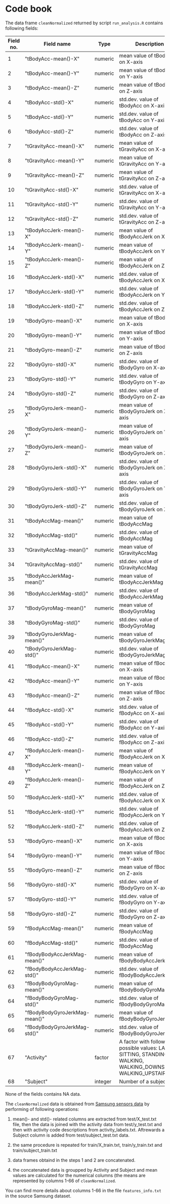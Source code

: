 # Code book

The data frame `cleanNormalized` returned by script `run_analysis.R` contains following fields:

|Field no.| Field name | Type | Description |
|---------|------------|------|-------------|
|1| "tBodyAcc-mean()-X" | numeric | mean value of tBodyAcc on X-axis |         
|2| "tBodyAcc-mean()-Y"  | numeric | mean value of tBodyAcc on Y-axis |                 
|3| "tBodyAcc-mean()-Z" | numeric | mean value of tBodyAcc on Z-axis |                  
|4| "tBodyAcc-std()-X"  | numeric | std.dev. value of tBodyAcc on X-axis |                  
|5| "tBodyAcc-std()-Y"  | numeric | std.dev. value of tBodyAcc on Y-axis |                           
|6| "tBodyAcc-std()-Z"  | numeric | std.dev. value of tBodyAcc on Z-axis |                           
|7| "tGravityAcc-mean()-X" | numeric | mean value of tGravityAcc on X-axis |                        
|8| "tGravityAcc-mean()-Y" | numeric | mean value of tGravityAcc on Y-axis |                              
|9| "tGravityAcc-mean()-Z" | numeric | mean value of tGravityAcc on Z-axis |                              
|10| "tGravityAcc-std()-X" | numeric | std.dev. value of tGravityAcc on X-axis |                               
|11| "tGravityAcc-std()-Y" | numeric | std.dev. value of tGravityAcc on Y-axis |                                      
|12| "tGravityAcc-std()-Z"  | numeric | std.dev. value of tGravityAcc on Z-axis |                                     
|13| "tBodyAccJerk-mean()-X" | numeric | mean value of tBodyAccJerk on X-axis |                                    
|14| "tBodyAccJerk-mean()-Y"  | numeric | mean value of tBodyAccJerk on Y-axis |
|15| "tBodyAccJerk-mean()-Z"   | numeric | mean value of tBodyAccJerk on Z-axis |    
|16| "tBodyAccJerk-std()-X"   | numeric | std.dev. value of tBodyAccJerk on X-axis |     
|17| "tBodyAccJerk-std()-Y" | numeric | std.dev. value of tBodyAccJerk on Y-axis |           
|18| "tBodyAccJerk-std()-Z" | numeric | std.dev. value of tBodyAccJerk on Z-axis |           
|19| "tBodyGyro-mean()-X"  | numeric | mean value of tBodyGyro on X-axis |            
|20| "tBodyGyro-mean()-Y" | numeric | mean value of tBodyGyro on Y-axis |                    
|21| "tBodyGyro-mean()-Z" | numeric | mean value of tBodyGyro on Z-axis |                            
|22| "tBodyGyro-std()-X"  | numeric | std.dev. value of tBodyGyro on X-axis |                    
|23| "tBodyGyro-std()-Y"  | numeric | std.dev. value of tBodyGyro on Y-axis |                            
|24| "tBodyGyro-std()-Z"  | numeric | std.dev. value of tBodyGyro on Z-axis |                            
|25| "tBodyGyroJerk-mean()-X" | numeric | mean value of tBodyGyroJerk on X-axis |                        
|26| "tBodyGyroJerk-mean()-Y" | numeric | mean value of tBodyGyroJerk on Y-axis |                            
|27| "tBodyGyroJerk-mean()-Z"  | numeric | mean value of tBodyGyroJerk on Z-axis |                                
|28| "tBodyGyroJerk-std()-X"  | numeric | std.dev. value of tBodyGyroJerk on X-axis |                                 
|29| "tBodyGyroJerk-std()-Y"  | numeric | std.dev. value of tBodyGyroJerk on Y-axis |                                 
|30| "tBodyGyroJerk-std()-Z"  | numeric | std.dev. value of tBodyGyroJerk on Z-axis |
|31| "tBodyAccMag-mean()" | numeric | mean value of tBodyAccMag |                                
|32| "tBodyAccMag-std()" | numeric | std.dev. value of tBodyAccMag |                                         
|33| "tGravityAccMag-mean()" | numeric | mean value of tGravityAccMag |       
|34| "tGravityAccMag-std()"  | numeric | std.dev. value of tGravityAccMag |       
|35| "tBodyAccJerkMag-mean()"  | numeric | mean value of tBodyAccJerkMag |          
|36| "tBodyAccJerkMag-std()"   | numeric | std.dev. value of tBodyAccJerkMag |           
|37| "tBodyGyroMag-mean()" | numeric | mean value of tBodyGyroMag |         
|38| "tBodyGyroMag-std()"  | numeric | std.dev. value of tBodyGyroMag |                
|39| "tBodyGyroJerkMag-mean()" | numeric | mean value of tBodyGyroJerkMag |            
|40| "tBodyGyroJerkMag-std()" | numeric | std.dev. value of tBodyGyroJerkMag |                    
|41| "fBodyAcc-mean()-X"  | numeric | mean value of fBodyAcc on X-axis |           
|42| "fBodyAcc-mean()-Y"  | numeric | mean value of fBodyAcc on Y-axis |        
|43| "fBodyAcc-mean()-Z"  | numeric | mean value of fBodyAcc on Z-axis |        
|44| "fBodyAcc-std()-X"  | numeric | std.dev. value of fBodyAcc on X-axis |           
|45| "fBodyAcc-std()-Y"   | numeric | std.dev. value of fBodyAcc on Y-axis |                    
|46| "fBodyAcc-std()-Z"   | numeric | std.dev. value of fBodyAcc on Z-axis |                    
|47| "fBodyAccJerk-mean()-X"  | numeric | mean value of fBodyAccJerk on X-axis |           
|48| "fBodyAccJerk-mean()-Y"  | numeric | mean value of fBodyAccJerk on Y-axis |               
|49| "fBodyAccJerk-mean()-Z"  | numeric | mean value of fBodyAccJerk on Z-axis |               
|50| "fBodyAccJerk-std()-X" | numeric | std.dev. value of fBodyAccJerk on X-axis |                 
|51| "fBodyAccJerk-std()-Y" | numeric | std.dev. value of fBodyAccJerk on Y-axis |                       
|52| "fBodyAccJerk-std()-Z" | numeric | std.dev. value of fBodyAccJerk on Z-axis |                       
|53| "fBodyGyro-mean()-X"  | numeric | mean value of fBodyGyro on X-axis |
|54| "fBodyGyro-mean()-Y"   | numeric | mean value of fBodyGyro on Y-axis |      
|55| "fBodyGyro-mean()-Z"  | numeric | mean value of fBodyGyro on Z-axis |       
|56| "fBodyGyro-std()-X"  | numeric | std.dev. value of fBodyGyro on X-axis |        
|57| "fBodyGyro-std()-Y"  | numeric | std.dev. value of fBodyGyro on Y-axis |                
|58| "fBodyGyro-std()-Z"  | numeric | std.dev. value of fBodyGyro on Z-axis |                
|59| "fBodyAccMag-mean()"  | numeric | mean value of fBodyAccMag |       
|60| "fBodyAccMag-std()"   | numeric | std.dev. value of fBodyAccMag |        
|61| "fBodyBodyAccJerkMag-mean()" | numeric | mean value of fBodyBodyAccJerkMag | 
|62| "fBodyBodyAccJerkMag-std()"  | numeric | std.dev. value of fBodyBodyAccJerkMag | 
|63| "fBodyBodyGyroMag-mean()"  | numeric | mean value of fBodyBodyGyroMag |   
|64| "fBodyBodyGyroMag-std()"   | numeric | std.dev. value of fBodyBodyGyroMag |     
|65| "fBodyBodyGyroJerkMag-mean()" | numeric | mean value of fBodyBodyGyroJerkMag |   
|66| "fBodyBodyGyroJerkMag-std()" | numeric | std.dev. value of fBodyBodyGyroJerkMag |   
|67| "Activity" | factor | A factor with following possible values: LAYING, SITTING, STANDING, WALKING, WALKING_DOWNSTAIRS, WALKING_UPSTAIRS|                     
|68| "Subject" | integer | Number of a subject |                 

None of the fields contains NA data.

The `cleanNormalized` data is obtained from [Samsung sensors data](https://d396qusza40orc.cloudfront.net/getdata%2Fprojectfiles%2FUCI%20HAR%20Dataset.zip) by performing of following operations:

1. mean()- and std()- related columns are extracted from test/X_test.txt file, then the data is joined with the activity data from test/y_test.txt and then with activity code descriptions from activity_labels.txt. Aftrewards a Subject column is added from test/subject_test.txt data.

2. the same procedure is repeated for train/X_train.txt, train/y_train.txt and train/subject_train.txt

3. data frames obtaind in the steps 1 and 2 are concatenated.

4. the concatenated data is groupped by Activity and Subject and mean values are calculated for the numerical columns (the means are represented by columns 1-66 of `cleanNormalized`.

You can find more details about columns 1-66 in the file `features_info.txt` in the source Samsung dataset.